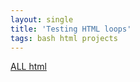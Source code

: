 ```yaml
---
layout: single
title: 'Testing HTML loops'
tags: bash html projects
---
```


[ALL html](https://danielcaraway.github.io/html/IST736.html)


